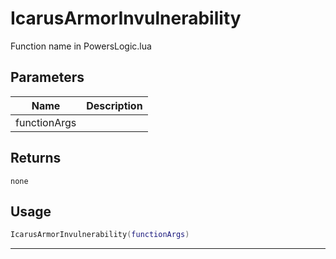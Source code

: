 # IcarusArmorInvulnerability

Function name in PowersLogic.lua

## Parameters

| Name         | Description |
| ------------ | ----------- |
| functionArgs |             |

## Returns

`none`

## Usage

```lua
IcarusArmorInvulnerability(functionArgs)
```

---
